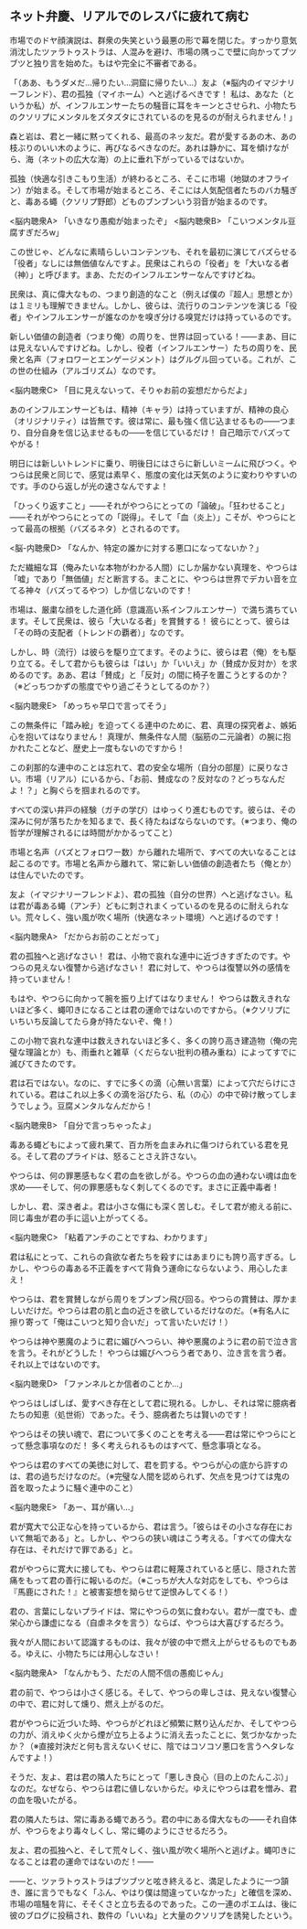 ## ネット弁慶、リアルでのレスバに疲れて病む

市場でのドヤ顔演説は、群衆の失笑という最悪の形で幕を閉じた。すっかり意気消沈したツァラトゥストラは、人混みを避け、市場の隅っこで壁に向かってブツブツと独り言を始めた。もはや完全に不審者である。

「（ああ、もうダメだ…帰りたい…洞窟に帰りたい…）友よ（※脳内のイマジナリーフレンド）、君の孤独（マイホーム）へと逃げるべきです！ 私は、あなた（というか私）が、インフルエンサーたちの騒音に耳をキーンとさせられ、小物たちのクソリプにメンタルをズタズタにされているのを見るのが耐えられません！」

森と岩は、君と一緒に黙ってくれる、最高のネッ友だ。君が愛するあの木、あの枝ぶりのいい木のように、再びなるべきなのだ。あれは静かに、耳を傾けながら、海（ネットの広大な海）の上に垂れ下がっているではないか。

孤独（快適な引きこもり生活）が終わるところ、そこに市場（地獄のオフライン）が始まる。そして市場が始まるところ、そこには人気配信者たちのバカ騒ぎと、毒ある蠅（クソリプ野郎）どものブンブンいう羽音が始まるのです。

<脳内聴衆A> 「いきなり愚痴が始まったぞ」
<脳内聴衆B> 「こいつメンタル豆腐すぎだろw」

この世じゃ、どんなに素晴らしいコンテンツも、それを最初に演じてバズらせる「役者」なしには無価値なんですよ。民衆はこれらの「役者」を「大いなる者（神）」と呼びます。まあ、ただのインフルエンサーなんですけどね。

民衆は、真に偉大なもの、つまり創造的なこと（例えば僕の『超人』思想とか）は１ミリも理解できません。しかし、彼らは、流行りのコンテンツを演じる「役者」やインフルエンサーが誰なのかを嗅ぎ分ける嗅覚だけは持っているのです。

新しい価値の創造者（つまり俺）の周りを、世界は回っている！――まあ、目には見えないんですけどね。しかし、役者（インフルエンサー）たちの周りを、民衆と名声（フォロワーとエンゲージメント）はグルグル回っている。これが、この世の仕組み（アルゴリズム）なのです。

<脳内聴衆C> 「目に見えないって、そりゃお前の妄想だからだよ」

あのインフルエンサーどもは、精神（キャラ）は持っていますが、精神の良心（オリジナリティ）は皆無です。彼は常に、最も強く信じ込ませるもの――つまり、自分自身を信じ込ませるもの――を信じているだけ！ 自己暗示でバズってやがる！

明日には新しいトレンドに乗り、明後日にはさらに新しいミームに飛びつく。やつらは民衆と同じで、感覚は素早く、態度の変化は天気のように変わりやすいのです。手のひら返しが光の速さなんですよ！

「ひっくり返すこと」――それがやつらにとっての「論破」。「狂わせること」――それがやつらにとっての「説得」。そして「血（炎上）」こそが、やつらにとって最高の根拠（バズるネタ）とされるのです。

<脳-内聴衆D> 「なんか、特定の誰かに対する悪口になってないか？」

ただ繊細な耳（俺みたいな本物がわかる人間）にしか届かない真理を、やつらは「嘘」であり「無価値」だと断言する。まことに、やつらは世界でデカい音を立てる神々（バズってるやつ）しか信じないのです！

市場は、厳粛な顔をした道化師（意識高い系インフルエンサー）で満ち満ちています。そして民衆は、彼ら「大いなる者」を賞賛する！ 彼らにとって、彼らは「その時の支配者（トレンドの覇者）」なのです。

しかし、時（流行）は彼らを駆り立てます。そのように、彼らは君（俺）をも駆り立てる。そして君からも彼らは「はい」か「いいえ」か（賛成か反対か）を求めるのです。ああ、君は「賛成」と「反対」の間に椅子を置こうとするのか？（※どっちつかずの態度でやり過ごそうとしてるのか？）

<脳内聴衆E> 「めっちゃ早口で言ってそう」

この無条件に「踏み絵」を迫ってくる連中のために、君、真理の探究者よ、嫉妬心を抱いてはなりません！ 真理が、無条件な人間（脳筋の二元論者）の腕に抱かれたことなど、歴史上一度もないのですから！

この刹那的な連中のことは忘れて、君の安全な場所（自分の部屋）に戻りなさい。市場（リアル）にいるから、「お前、賛成なの？反対なの？どっちなんだよ！？」と胸ぐらを掴まれるのです。

すべての深い井戸の経験（ガチの学び）はゆっくり進むものです。彼らは、その深みに何が落ちたかを知るまで、長く待たねばならないのです。（※つまり、俺の哲学が理解されるには時間がかかるってこと）

市場と名声（バズとフォロワー数）から離れた場所で、すべての大いなることは起こるのです。市場と名声から離れて、常に新しい価値の創造者たち（俺とか）は住んでいたのです。

友よ（イマジナリーフレンドよ）、君の孤独（自分の世界）へと逃げなさい。私は君が毒ある蠅（アンチ）どもに刺されまくっているのを見るのに耐えられない。荒々しく、強い風が吹く場所（快適なネット環境）へと逃げるのです！

<脳内聴衆A> 「だからお前のことだって」

君の孤独へと逃げなさい！ 君は、小物で哀れな連中に近づきすぎたのです。やつらの見えない復讐から逃げなさい！ 君に対して、やつらは復讐以外の感情を持っていません！

もはや、やつらに向かって腕を振り上げてはなりません！ やつらは数えきれないほど多く、蠅叩きになることは君の運命ではないのですから。（※クソリプにいちいち反論してたら身が持たないぞ、俺！）

この小物で哀れな連中は数えきれないほど多く、多くの誇り高き建造物（俺の完璧な理論とか）も、雨垂れと雑草（くだらない批判の積み重ね）によってすでに滅びてきたのです。

君は石ではない。なのに、すでに多くの滴（心無い言葉）によって穴だらけにされている。君はこれ以上多くの滴を浴びたら、私（の心）の中で砕け散ってしまうでしょう。豆腐メンタルなんだから！

<脳内聴衆B> 「自分で言っちゃったよ」

毒ある蠅どもによって疲れ果て、百カ所を血まみれに傷つけられている君を見る。そして君のプライドは、怒ることさえ許さない。

やつらは、何の罪悪感もなく君の血を欲しがる。やつらの血の通わない魂は血を求め――そして、何の罪悪感もなく刺してくるのです。まさに正義中毒者！

しかし、君、深き者よ。君は小さな傷にも深く苦しむ。そして君が癒える前に、同じ毒虫が君の手に這い上がってくる。

<脳内聴衆C> 「粘着アンチのことですね、わかります」

君は私にとって、これらの貪欲な者たちを殺すにはあまりにも誇り高すぎる。しかし、やつらの毒ある不正義をすべて背負う運命にならないよう、用心したまえ！

やつらは、君を賞賛しながら周りをブンブン飛び回る。やつらの賞賛は、厚かましいだけだ。やつらは君の肌と血の近さを欲しているだけなのだ。（※有名人に擦り寄って「俺はこいつと知り合いだ」って言いたいだけ！）

やつらは神や悪魔のように君に媚びへつらい、神や悪魔のように君の前で泣き言を言う。それがどうした！ やつらは媚びへつらう者であり、泣き言を言う者。それ以上ではないのです。

<脳内聴衆D> 「ファンネルとか信者のことか…」

やつらはしばしば、愛すべき存在として君に現れる。しかし、それは常に臆病者たちの知恵（処世術）であった。そう、臆病者たちは賢いのです！

やつらはその狭い魂で、君について多くのことを考える――君は常にやつらにとって懸念事項なのだ！ 多く考えられるものはすべて、懸念事項となる。

やつらは君のすべての美徳に対して、君を罰する。やつらが心の底から許すのは、君の過ちだけなのだ。（※完璧な人間を認められず、欠点を見つけては鬼の首を取ったように騒ぐ連中のこと）

<脳内聴衆E> 「あー、耳が痛い…」

君が寛大で公正な心を持っているから、君は言う。「彼らはその小さな存在において無垢である」と。しかし、やつらの狭い魂はこう考える。「すべての偉大な存在は、それだけで罪である」と。

君がやつらに寛大に接しても、やつらは君に軽蔑されていると感じ、隠された苦痛をもって君の善行に報いるのだ。（※こっちが大人な対応をしても、やつらは『馬鹿にされた！』と被害妄想を拗らせて逆恨みしてくる！）

君の、言葉にしないプライドは、常にやつらの気に食わない。君が一度でも、虚栄心から謙虚になる（自虐ネタを言う）ならば、やつらは大喜びするだろう。

我々が人間において認識するものは、我々が彼の中で燃え上がらせるものでもある。ゆえに、小物たちには用心しなさい！

<脳内聴衆A> 「なんかもう、ただの人間不信の愚痴じゃん」

君の前で、やつらは小さく感じる。そして、やつらの卑しさは、見えない復讐心の中で、君に対して燻り、燃え上がるのだ。

君がやつらに近づいた時、やつらがどれほど頻繁に黙り込んだか、そしてやつらの力が、消えゆく火から煙が立ち上るように消え去ったことに、気づかなかったか？（※直接対決だと何も言えないくせに、陰ではコソコソ悪口を言うヘタレなんですよ！）

そうだ、友よ、君は君の隣人たちにとって「悪しき良心（目の上のたんこぶ）」なのだ。なぜなら、やつらは君に値しないからだ。ゆえにやつらは君を憎み、君の血を吸いたがる。

君の隣人たちは、常に毒ある蠅であろう。君の中にある偉大なもの――それ自体が、やつらをより毒々しくし、常に蠅のようにさせるだろう。

友よ、君の孤独へと、そして荒々しく、強い風が吹く場所へと逃げよ。蠅叩きになることは君の運命ではないのだ！――

――と、ツァラトゥストラはブツブツと呟き終えると、満足したように一つ頷き、誰に言うでもなく「ふん、やはり僕は間違っていなかった」と確信を深め、市場の喧騒を背に、そそくさと立ち去るのであった。この一連のポエムは、後に彼のブログに投稿され、数件の「いいね」と大量のクソリプを誘発したという。
